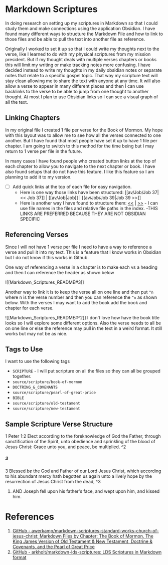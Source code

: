 # Markdown Scriptures

In doing research on setting up my scriptures in Markdown so that I could study them and make connections using the
application Obsidian. I have found many different ways to structure the Markdown File and how to link to those files
and be able to pull the text into another file as reference.

Originally I worked to set it up so that I could write my thoughts next to the verse, like I learned to do with my physical
scriptures from my mission president. But if my thought deals with multiple verses chapters or books this will limit my
writing or make tracking notes more confusing. I have decided instead to write my thoughts in my daily obsidian notes
or separate notes that relate to a specific gospel topic. That way my scripture text will stay clean allowing me to share
the text with anyone at any time. It will also allow a verse to appear in many different places and then I can use backlinks
to the verse to be able to jump from one thought to another thought. At most I plan to use Obsidian links so I can see a
visual graph of all the text.

## Linking Chapters

In my original file I created 1 file per verse for the Book of Mormon. My hope with this layout was to allow me to see
how all the verses connected to one another. But I have found that most people have set it up to have 1 file per chapter.
I am going to switch to this method for the time being but I may return to 1 verse per file in the future.

In many cases I have found people who created button links at the top of each chapter to allow you to navigate to the
next chapter or book. I have also found setups that do not have this feature. I like this feature so I am planning to add
it to my version.

- [ ] Add quick links at the top of each file for easy navigation.
  - Here is one way those links have been structured: [[av/Job/Job 37|<< Job 37]] | [[av/Job|Job]] | [[av/Job/Job 39|Job 39 >>]]
  - Here is another way I have found to structure them: [<<](/1%20Nephi%203v17.md) | [>>](/1%20Nephi%203v19.md) - I can use file names in the files and relative file paths in the index. -THIS LINKS ARE PREFERRED BECAUSE THEY ARE NOT OBSIDIAN SPECIFIC

## Referencing Verses

Since I will not have 1 verse per file I need to have a way to reference a verse and pull it into my text. This is a feature
that I know works in Obsidian but I do not know if this works in Github.

One way of referencing a verse in a chapter is to make each vs a heading and then I can reference the header as shown below

![[Markdown_Scriptures_README#3]]

Another way to link it is to keep the verse all on one line and then put `^n` where n is the verse number and then you can
reference the `^n` as shown below. With the verses I may want to add the book add the book and chapter for each verse.

![[Markdown_Scriptures_README#^2]]
I don't love how have the book title looks so I will explore some different options. Also the verse needs to all be on one line
or else the reference may pull in the text in a weird format. It still works but may not be as nice.

## Tags to Use

I want to use the following tags

- `SCRIPTURE` - I will put scripture on all the files so they can all be grouped together.
- `source/scripture/book-of-mormon`
- `DOCTRING_&_COVENANTS`
- `source/scripture/pearl-of-great-price`
- `BIBLE`
- `source/scripture/old-testament`
- `source/scripture/new-testament`

## Sample Scripture Verse Structure

1 Peter 1:2 Elect according to the foreknowledge of God the Father, through sanctification of the Spirit, unto obedience and sprinkling of the blood of Jesus Christ: Grace unto you, and peace, be multiplied. ^2

##### 3

3 Blessed _be_ the God and Father of our Lord Jesus Christ, which according to his abundant mercy hath begotten us again unto a lively hope by the resurrection of Jesus Christ from the dead, ^3

1. AND Joseph fell upon his father's face, and wept upon him, and kissed him.

# References

1. [GitHub - awerkamp/markdown-scriptures-standard-works-church-of-jesus-christ: Markdown Files by Chapter: The Book of Mormon, The King James Version of Old Testament & New Testament, Doctrine & Covenants, and the Pearl of Great Price](/https://github.com/awerkamp/markdown-scriptures-standard-works-church-of-jesus-christ)
2. [GitHub - arkholt/markdown-lds-scriptures: LDS Scriptures in Markdown format](/https://github.com/arkholt/markdown-lds-scriptures)
